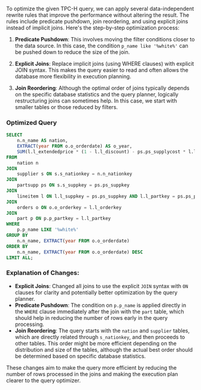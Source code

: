 To optimize the given TPC-H query, we can apply several data-independent rewrite rules that improve the performance without altering the result. The rules include predicate pushdown, join reordering, and using explicit joins instead of implicit joins. Here's the step-by-step optimization process:

1. **Predicate Pushdown**: This involves moving the filter conditions closer to the data source. In this case, the condition `p_name like '%white%'` can be pushed down to reduce the size of the join.

2. **Explicit Joins**: Replace implicit joins (using WHERE clauses) with explicit JOIN syntax. This makes the query easier to read and often allows the database more flexibility in execution planning.

3. **Join Reordering**: Although the optimal order of joins typically depends on the specific database statistics and the query planner, logically restructuring joins can sometimes help. In this case, we start with smaller tables or those reduced by filters.

### Optimized Query
```sql
SELECT 
    n.n_name AS nation, 
    EXTRACT(year FROM o.o_orderdate) AS o_year, 
    SUM(l.l_extendedprice * (1 - l.l_discount) - ps.ps_supplycost * l.l_quantity) AS sum_profit
FROM 
    nation n
JOIN 
    supplier s ON s.s_nationkey = n.n_nationkey
JOIN 
    partsupp ps ON s.s_suppkey = ps.ps_suppkey
JOIN 
    lineitem l ON l.l_suppkey = ps.ps_suppkey AND l.l_partkey = ps.ps_partkey
JOIN 
    orders o ON o.o_orderkey = l.l_orderkey
JOIN 
    part p ON p.p_partkey = l.l_partkey
WHERE 
    p.p_name LIKE '%white%'
GROUP BY 
    n.n_name, EXTRACT(year FROM o.o_orderdate)
ORDER BY 
    n.n_name, EXTRACT(year FROM o.o_orderdate) DESC
LIMIT ALL;
```

### Explanation of Changes:
- **Explicit Joins**: Changed all joins to use the explicit `JOIN` syntax with `ON` clauses for clarity and potentially better optimization by the query planner.
- **Predicate Pushdown**: The condition on `p.p_name` is applied directly in the `WHERE` clause immediately after the join with the `part` table, which should help in reducing the number of rows early in the query processing.
- **Join Reordering**: The query starts with the `nation` and `supplier` tables, which are directly related through `s_nationkey`, and then proceeds to other tables. This order might be more efficient depending on the distribution and size of the tables, although the actual best order should be determined based on specific database statistics.

These changes aim to make the query more efficient by reducing the number of rows processed in the joins and making the execution plan clearer to the query optimizer.